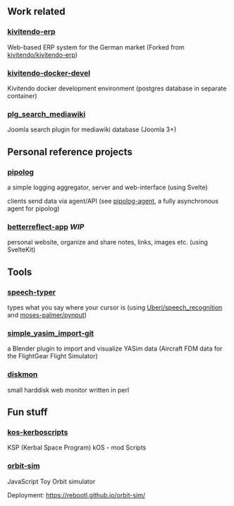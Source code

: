 ## Work related

### [kivitendo-erp](https://github.com/rebootl/kivitendo-erp)
Web-based ERP system for the German market (Forked from [kivitendo/kivitendo-erp](https://github.com/kivitendo/kivitendo-erp))

### [kivitendo-docker-devel](https://github.com/rebootl/kivitendo-docker-devel)
Kivitendo docker development environment (postgres database in separate container)

### [plg_search_mediawiki](https://github.com/rebootl/plg_search_mediawiki)
Joomla search plugin for mediawiki database (Joomla 3+)

## Personal reference projects

### [pipolog](https://github.com/rebootl/pipolog)
a simple logging aggregator, server and web-interface (using Svelte)

clients send data via agent/API (see [pipolog-agent](https://github.com/rebootl/pipolog-agent), a fully asynchronous agent for pipolog)

### [betterreflect-app](https://github.com/rebootl/betterreflect-app) _WIP_
personal website, organize and share notes, links, images etc. (using SvelteKit)

## Tools

### [speech-typer](https://github.com/rebootl/speech-typer)
types what you say where your cursor is (using [Uberi/speech_recognition](https://github.com/Uberi/speech_recognition) and [moses-palmer/pynput](https://github.com/moses-palmer/pynput))

### [simple_yasim_import-git](https://github.com/rebootl/simple_yasim_import-git)
a Blender plugin to import and visualize YASim data (Aircraft FDM data for the FlightGear Flight Simulator)

### [diskmon](https://github.com/rebootl/diskmon)
small harddisk web monitor written in perl

## Fun stuff

### [kos-kerboscripts](https://github.com/rebootl/kos-kerboscripts)
KSP (Kerbal Space Program) kOS - mod Scripts

### [orbit-sim](https://github.com/rebootl/orbit-sim)
JavaScript Toy Orbit simulator

Deployment: https://rebootl.github.io/orbit-sim/
